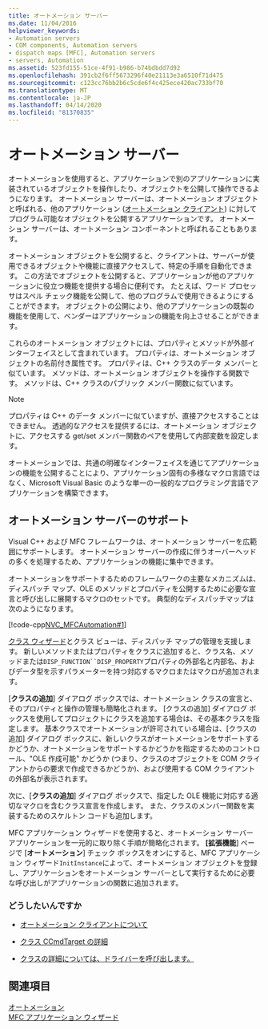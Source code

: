 ```yaml
---
title: オートメーション サーバー
ms.date: 11/04/2016
helpviewer_keywords:
- Automation servers
- COM components, Automation servers
- dispatch maps [MFC], Automation servers
- servers, Automation
ms.assetid: 523fd155-51ce-4f91-b986-b74bdbdd7d92
ms.openlocfilehash: 391cb2f6ff5673296f40e21113e3a6510f71d475
ms.sourcegitcommit: c123cc76bb2b6c5cde6f4c425ece420ac733bf70
ms.translationtype: MT
ms.contentlocale: ja-JP
ms.lasthandoff: 04/14/2020
ms.locfileid: "81370835"
---
```

# <a name="automation-servers"></a>オートメーション サーバー

オートメーションを使用すると、アプリケーションで別のアプリケーションに実装されているオブジェクトを操作したり、オブジェクトを公開して操作できるようになります。 オートメーション サーバーは、オートメーション オブジェクトと呼ばれる、他のアプリケーション ([オートメーション クライアント](../mfc/automation-clients.md)) に対してプログラム可能なオブジェクトを公開するアプリケーションです。 オートメーション サーバーは、オートメーション コンポーネントと呼ばれることもあります。

オートメーション オブジェクトを公開すると、クライアントは、サーバーが使用できるオブジェクトや機能に直接アクセスして、特定の手順を自動化できます。 この方法でオブジェクトを公開すると、アプリケーションが他のアプリケーションに役立つ機能を提供する場合に便利です。 たとえば、ワード プロセッサはスペル チェック機能を公開して、他のプログラムで使用できるようにすることができます。 オブジェクトの公開により、他のアプリケーションの既製の機能を使用して、ベンダーはアプリケーションの機能を向上させることができます。

これらのオートメーション オブジェクトには、プロパティとメソッドが外部インターフェイスとして含まれています。 プロパティは、オートメーション オブジェクトの名前付き属性です。 プロパティは、C++ クラスのデータ メンバーと似ています。 メソッドは、オートメーション オブジェクトを操作する関数です。 メソッドは、C++ クラスのパブリック メンバー関数に似ています。

> [!NOTE]
> プロパティは C++ のデータ メンバーに似ていますが、直接アクセスすることはできません。 透過的なアクセスを提供するには、オートメーション オブジェクトに、アクセスする get/set メンバー関数のペアを使用して内部変数を設定します。

オートメーションでは、共通の明確なインターフェイスを通じてアプリケーションの機能を公開することにより、アプリケーション固有の多様なマクロ言語ではなく、Microsoft Visual Basic のような単一の一般的なプログラミング言語でアプリケーションを構築できます。

## <a name="support-for-automation-servers"></a><a name="_core_support_for_automation_servers"></a>オートメーション サーバーのサポート

Visual C++ および MFC フレームワークは、オートメーション サーバーを広範囲にサポートします。 オートメーション サーバーの作成に伴うオーバーヘッドの多くを処理するため、アプリケーションの機能に集中できます。

オートメーションをサポートするためのフレームワークの主要なメカニズムは、ディスパッチ マップ、OLE のメソッドとプロパティを公開するために必要な宣言と呼び出しに展開するマクロのセットです。 典型的なディスパッチマップは次のようになります。

[!code-cpp[NVC_MFCAutomation#1](../mfc/codesnippet/cpp/automation-servers_1.cpp)]

[クラス ウィザード](reference/mfc-class-wizard.md)とクラス ビューは、ディスパッチ マップの管理を支援します。 新しいメソッドまたはプロパティをクラスに追加すると、クラス名、メソッドまたは`DISP_FUNCTION``DISP_PROPERTY`プロパティの外部名と内部名、およびデータ型を示すパラメーターを持つ対応するマクロまたはマクロが追加されます。

[**クラスの追加**] ダイアログ ボックスでは、オートメーション クラスの宣言と、そのプロパティと操作の管理も簡略化されます。 [クラスの追加] ダイアログ ボックスを使用してプロジェクトにクラスを追加する場合は、その基本クラスを指定します。 基本クラスでオートメーションが許可されている場合は、[クラスの追加] ダイアログ ボックスに、新しいクラスがオートメーションをサポートするかどうか、オートメーションをサポートするかどうかを指定するためのコントロール、"OLE 作成可能" かどうか (つまり、クラスのオブジェクトを COM クライアントからの要求で作成できるかどうか)、および使用する COM クライアントの外部名が表示されます。

次に、[**クラスの追加**] ダイアログ ボックスで、指定した OLE 機能に対応する適切なマクロを含むクラス宣言を作成します。 また、クラスのメンバー関数を実装するためのスケルトン コードも追加します。

MFC アプリケーション ウィザードを使用すると、オートメーション サーバー アプリケーションを一元的に取り除く手順が簡略化されます。 **[拡張機能**] ページで [**オートメーション**] チェック ボックスをオンにすると、MFC アプリケーション ウィザード`InitInstance`によって、オートメーション オブジェクトを登録し、アプリケーションをオートメーション サーバーとして実行するために必要な呼び出しがアプリケーションの関数に追加されます。

### <a name="what-do-you-want-to-do"></a>どうしたいんですか

- [オートメーション クライアントについて](../mfc/automation-clients.md)

- [クラス CCmdTarget の詳細](../mfc/reference/ccmdtarget-class.md)

- [クラスの詳細については、ドライバーを呼び出します。](../mfc/reference/coledispatchdriver-class.md)

## <a name="see-also"></a>関連項目

[オートメーション](../mfc/automation.md)<br/>
[MFC アプリケーション ウィザード](../mfc/reference/mfc-application-wizard.md)

